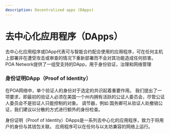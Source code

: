 ```yaml
---
description: Decentralized apps (DApps)
---
```


# 去中心化应用程序（DApps）

去中心化应用程序或DApp代表可与智能合约配合使用的应用程序，可在任何主机上部署并在遭受攻击或审查的情况下重新部署而不会对其功能造成任何损害。 POA Network提供了一组受支持的DApp，用于身份验证，治理和网络管理

### 身份证明DApp（Proof of Identity）

在POA网络中，单个验证人的身份对于选定的共识起着重要作用。 我们提出了一项要求，即最初的验证人必须在美国一个州内拥有活跃的公证人委员会，尽管公证人委员会不是验证人只能控制的对象。 调节器，例如 国务卿可从验证人处撤销公证，我们建议以分散的方式进行额外的身份检查。 

身份证明（Proof of Identity）DApps是一系列去中心化的应用程序，致力于将用户的身份与其钱包关联。 应用程序可以在任何与以太坊兼容的网络上运行。

